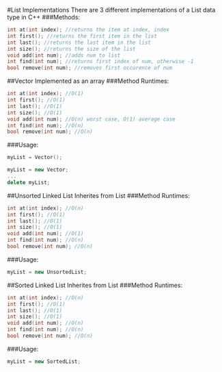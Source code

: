 #List Implementations
There are 3 different implementations of a List data type in C++
###Methods:
```c++
int at(int index); //returns the item at index, index
int first(); //returns the first item in the list
int last(); //returns the last item in the list
int size(); //returns the size of the list
void add(int num); //adds num to list
int find(int num); //returns first index of num, otherwise -1
bool remove(int num); //removes first occurence of num
```
##Vector
Implemented as an array
###Method Runtimes:
```c++
int at(int index); //O(1)
int first(); //O(1)
int last(); //O(1)
int size(); //O(1)
void add(int num); //O(n) worst case, O(1) average case
int find(int num); //O(n)
bool remove(int num); //O(n)
```
###Usage:
```c++
myList = Vector();
```
```c++
myList = new Vector;
...
delete myList;
```
##Unsorted Linked List
Inherites from List
###Method Runtimes:
```c++
int at(int index); //O(n)
int first(); //O(1)
int last(); //O(1)
int size(); //O(1)
void add(int num); //O(1)
int find(int num); //O(n)
bool remove(int num); //O(n)
```
###Usage:
```c++
myList = new UnsortedList;
```
##Sorted Linked List
Inherites from List
###Method Runtimes:
```c++
int at(int index); //O(n)
int first(); //O(1)
int last(); //O(1)
int size(); //O(1)
void add(int num); //O(n)
int find(int num); //O(n)
bool remove(int num); //O(n)
```
###Usage:
```c++
myList = new SortedList;
```
